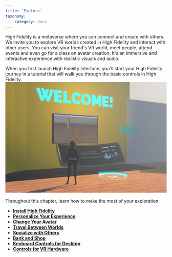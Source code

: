 ```yaml
---
title: 'Explore'
taxonomy:
    category: docs
---
```


High Fidelity is a metaverse where you can connect and create with others. We invite you to explore VR worlds created in High Fidelity and interact with other users. You can visit your friend's VR world, meet people, attend events and even go for a class on avatar creation. It's an immersive and interactive experience with realistic visuals and audio.

When you first launch High Fidelity Interface, you'll start your High Fidelity journey in a tutorial that will walk you through the basic controls in High Fidelity. ![](welcome-tutorial.png)

Throughout this chapter, learn how to make the most of your exploration:

* [**Install High Fidelity**](./installation)
* [**Personalize Your Experience**](./personalize-experience)
* [**Change Your Avatar**](./personalize-experience/change-avatar)
* [**Travel Between Worlds**](./travel)
* [**Socialize with Others**](./socialize)
* [**Bank and Shop**](./bank-and-shop)
* [**Keyboard Controls for Desktop**](./keyboard-controls)
* [**Controls for VR Hardware**](./vr-controls)